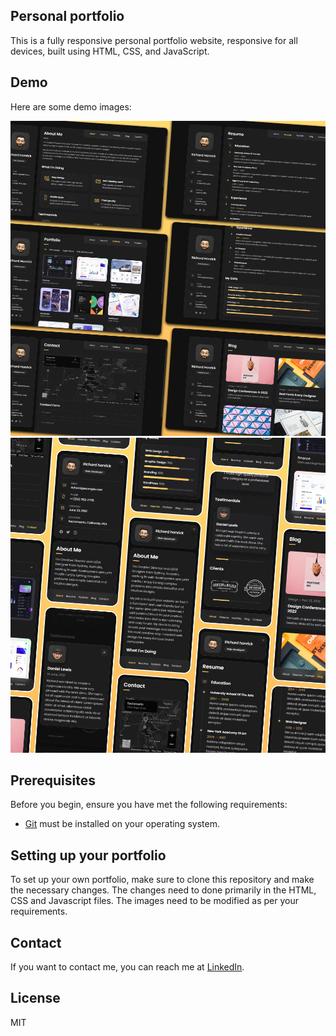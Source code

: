 ## Personal portfolio

This is a fully responsive personal portfolio website, responsive for all devices, built using HTML, CSS, and JavaScript.

## Demo
Here are some demo images:

![vCard Desktop Demo](./website-demo-image/desktop.png "Desktop Demo")
![vCard Mobile Demo](./website-demo-image/mobile.png "Mobile Demo")

## Prerequisites

Before you begin, ensure you have met the following requirements:

* [Git](https://git-scm.com/downloads "Download Git") must be installed on your operating system.

## Setting up your portfolio

To set up your own portfolio, make sure to clone this repository and make the necessary changes.
The changes need to done primarily in the HTML, CSS and Javascript files. The images need to be modified as per your requirements.


## Contact

If you want to contact me, you can reach me at [LinkedIn](https://in.linkedin.com/in/bren-mathew-3a6371169).


## License

MIT
